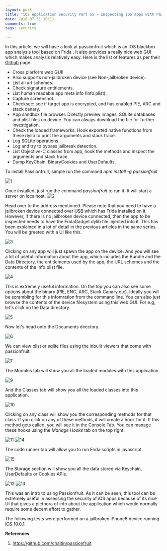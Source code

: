 ```yaml
---
layout: post
title: "iOS Application Security Part 55 - Inspecting iOS apps with Passionfruit"
date: 2018-07-31 10:11
comments: true
tags: security 

---
```


In this article, we will have a look at passionfruit which is an iOS blackbox app analysis tool based on Frida . It also provides a really nice web GUI which makes analysis relatively easy. Here is the list of features as per their [Github](https://github.com/chaitin/passionfruit) page.

*   Cross plarform web GUI!
*   Also supports non-jailbroken device (see Non-jailbroken device).
*   List all url schemes.
*   Check signature entitlements.
*   List human readable app meta info (Info.plist).
*   Capture screenshot.
*   Checksec: see if target app is encrypted, and has enabled PIE, ARC and stack canary.
*   App sandbox file browser. Directly preview images, SQLite databases and plist files on device. You can always download the file for further investigation.
*   Check the loaded frameworks. Hook exported native functions from these dylib to print the arguments and stack trace.
*   Log SQLite operations.
*   Log and try to bypass jailbreak detection.
*   List Objective-C classes from app, hook the methods and inspect the arguments and stack trace.
*   Dump KeyChain, BinaryCookies and UserDefaults.

<!--more-->

To install Passionfruit, simple run the command _npm install -g passionfruit_

![1]( /images/posts/ios55/1.png)

Once installed, just run the command _passionfruit_ to run it. It will start a server on localhost. ![2]( /images/posts/ios55/2.png)

Head over to the address mentioned. Please note that you need to have a jailbroken device connected over USB which has Frida installed on it. However, if there is no jailbroken device connected, then the app to be inspected needs to have the FridaGadget.dylib file injected into it. This has been explained in a lot of detail in the previous articles in the same series. You will be greeted with a UI like this.

![3]( /images/posts/ios55/3.png)

Clicking on any app will just spawn the app on the device. And you will see a lot of useful information about the app, which includes the Bundle and the Data Directory, the entitlements used by the app, the URL schemes and the contents of the Info.plist file.

![4]( /images/posts/ios55/4.png)

This is extremely useful information. On the top you can also see some options about the binary (PIE, ENC, ARC, Stack Canary etc). Ideally you will be scrambling for this infomration from the command line. You can also just browse the contents of the device filesystem using this web GUI. For e.g, let's click on the Data directory.

![5]( /images/posts/ios55/5.png)

Now let's head onto the Documents directory.

![6]( /images/posts/ios55/6.png)

We can view plist or sqlite files using the inbuilt viewers that come with passionfruit.

![7]( /images/posts/ios55/7.png)

The Modules tab will show you all the loaded modules with this application.

![9]( /images/posts/ios55/9.png)

And the Classes tab will show you all the loaded classes into this application.

![10]( /images/posts/ios55/10.png)

Clicking on any class will show you the corresponding methods for that class. If you click on any of these methods, it will create a hook for it. If this method gets called, you will see it in the Console Tab. You can manage these hooks using the _Manage Hooks_ tab on the top right.

![11]( /images/posts/ios55/11.png) ![14]( /images/posts/ios55/14.png)

The code runner tab will allow you to run Frida scripts in javascript.

![15]( /images/posts/ios55/15.png)

The Storage section will show you all the data stored via Keychain, UserDefaults or Cookies APIs.

![12]( /images/posts/ios55/12.png) ![13]( /images/posts/ios55/13.png)

This was an intro to using Passionfruit. As it can be seen, this tool can be extremely useful in assessing the security of iOS apps because of its nice UI that gives a plethora of info about the application which would normally require some decent effort to gather.

The following tests were performed on a jailbroken iPhone6 device running iOS 10.0.1.

**References**

1.  https://github.com/chaitin/passionfruit
